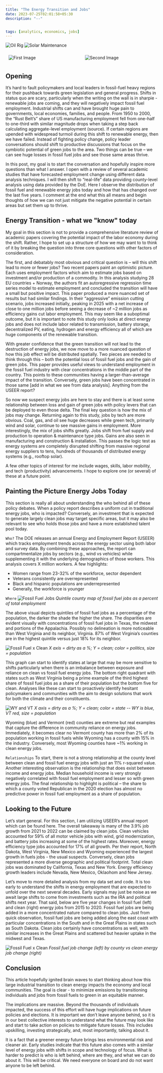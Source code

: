 ```yaml
---
title: "The Energy Transition and Jobs"
date: 2023-07-25T02:01:58+05:30
description: "--"


tags: [analytics, economics, jobs]
---
```


![Oil Rig](https://colinpaulish.github.io/cp_hugo_nz30/img/oil_rig_small.png "worker at oil rig")
![Solar Maintenance](https://colinpaulish.github.io/cp_hugo_nz30/img/solar_fixing_small.png "worker afixing solar panel")


<div style="display: flex; justify-content: space-between;">
    <div style="flex: 1; padding: 10px;">
        <img src="https://colinpaulish.github.io/cp_hugo_nz30/img/oil_rig_small.png" alt="First Image" style="max-width: 100%; height: auto;">
    </div>
    <div style="flex: 1; padding: 10px;">
        <img src="https://colinpaulish.github.io/cp_hugo_nz30/img/solar_fixing_small.png" alt="Second Image" style="max-width: 100%; height: auto;">
    </div>
</div>

## Opening
It’s hard to fault policymakers and local leaders in fossil-fuel heavy regions for their pushback towards green legislation and general progress. Shifts in status quo are scary, particularly when the writing on the wall is in sharpie - renewable jobs are coming, and they will negatively impact fossil fuel employment. Industrial shifts can and have brought huge pain to governments, local economies, families, and people. From 1950 to 2000, the “Rust Belt’s” share of US manufacturing employment fell from one-half to one-third with similar magnitude drops when taking a step back calculating aggregate-level employment (source). If certain regions are upended with widespread turmoil during this shift to renewable energy, then we have failed. Instead of fighting policy change, policy leader conversations should shift to productive discussions that focus on the symbiotic potential of green jobs to the area. Two things can be true – we can see huge losses in fossil fuel jobs and see those same areas thrive.

In this post, my goal is to start the conversation and hopefully inspire more questions than what I answer. I open with a review of several academic studies that have forecasted employment change using different data analysis techniques. I will then shift to “real-life” data providing county-level analysis using data provided by the DoE. Here I  observe the distribution of fossil fuel and renewable energy jobs today and how that has changed over the last five years. I comment at the end what this all means and begin thoughts of how we can not just mitigate the negative potential in certain areas but set them up to thrive.


## Energy Transition - what we "know" today
My goal in this section is not to provide a comprehensive literature review of academic papers covering the potential impact of the labor economy during the shift. Rather, I hope to set up a structure of how we may want to to think of it by breaking the question into three core questions with other factors of consideration.

The first, and debatably most obvious and critical question is – will this shift lead to more or fewer jobs? Two recent papers paint an optimistic picture. Each uses employment factors which aim to estimate jobs based on investment and/or production of a commodity. In this analysis studying 28 EU countries + Norway, the authors fit an autoregressive regression time series model to estimate employment and concluded the transition will have a small but positive impact. This paper produced a more nuanced set of results but had similar findings. In their “aggressive” emission cutting scenario, jobs increased initially, peaking in 2025 with a net increase of close to one million jobs before seeing a decrease of ~2 million jobs as efficiency gains cut labor employment. This may seem like a suboptimal outcome, but it is important to note this study only looks at direct energy jobs and does not include labor related to transmission, battery storage, decentralized PV, eating, hydrogen and energy efficiency all of which are huge components of the renewable transition.

With greater confidence that the green transition will not lead to the destruction of energy jobs, we now move to a more nuanced question of how this job effect will be distributed spatially. Two pieces are needed to think through this – both the potential loss of fossil fuel jobs and the gain of green jobs. This paper provides useful views to understand employment in the fossil fuel industry with clear concentrations in the middle part of the country. This points to these communities having a larger-than-average impact of the transition. Conversely, green jobs have been concentrated in those same  [add in what we see from data analysis]. Anything from the USEER report?

So now we suspect energy jobs are here to stay and there is at least some relationship between loss and gain of green jobs with policy levers that can be deployed to even those delta. The final key question is how the mix of jobs may change. Returning again to this study, jobs by tech are more obvious. Coal, gas, and oil see huge decreases while green tech, primarily wind and solar, continue to see massive gains in employment. More interestingly, the mix of jobs shifts greatly. Jobs shift from fuel supply and production to operation & maintenance type jobs. Gains are also seen in manufacturing and construction & installation. This passes the logic test as energy systems are completely disrupted shifting from massive regional energy suppliers to tens, hundreds of thousands of distributed energy systems (e.g., rooftop solar).

A few other topics of interest for me include wages, skills, labor mobility, and tech (productivity) advancements. I hope to explore one (or several) of these at a future point.

## Painting the Picture Energy Jobs Today
This section is really all about understanding the who behind all of these policy debates. When a policy report describes a uniform cut in traditional energy jobs, who is impacted? Conversely, an investment that is expected to generate largely clean jobs may target specific areas, but it may also be relevant to see who holds those jobs and have a more established talent pool today.
 
`Who?`
The DOE releases an annual Energy and Employment Report (USEER) which tracks employment trends across the energy sector using both labor and survey data. By combining these approaches, the report can compartmentalize jobs by sectors (e.g., wind vs vehicles) while supplementing it with the underlying demographics of those workers. This analysis covers X million workers. A few highlights:
* Women range from 23-32% of the workforce, sector dependent
* Veterans consistently are overrepresented
* Black and hispanic populations are underrepresented
* Generally, the workforce is younger

`Where`
![Fossil Fuel Jobs](https://colinpaulish.github.io/cp_hugo_nz30/img/current_fossil_fuels.png "fossil fuel quintile map")
*Quintile county map of fossil fuel jobs as a percent of total employment*

The above visual depicts quintiles of fossil fuel jobs as a percentage of the population, the darker the shade the higher the share. The disparities are evident visually with concentrations of fossil fuel jobs in Texas, the midwest and portions of the Appalachia. Possibly no delineation is more noticeable than West Virginia and its neighbor, Virginia. 87% of West Virginia’s counties are in the highest quintile versus just 18% for its neighbor.

![Fossil Fuel x Clean](https://colinpaulish.github.io/cp_hugo_nz30/img/x_dirty_y_clean_politics_pop.png "state scatter")
*X axis = dirty as a %; Y = clean; color = politics, size = population*


This graph can start to identify states at large that may be more sensitive to shifts particularly when there is an imbalance between exposure and reliance on clean vs fossil fuel energy jobs. The bottom right quadrant with states such as West Virginia being a prime example of the third highest share of fossil fuel jobs as a share of their population but the bottom five for clean. Analyses like these can start to proactively identify hesitant policymakers and communities with the aim to design solutions that work for both the climate and their constituents.

![WY and VT](https://colinpaulish.github.io/cp_hugo_nz30/img/wy_vt_x_dirty_y_clean.png "WY and VT scatter")
*X axis = dirty as a %; Y = clean; color = state -- WY is blue, VT red, size = population*

Wyoming (blue) and Vermont (red) counties are extreme but real examples that capture the difference in community reliance on energy jobs. Immediately, it becomes clear no Vermont county has more than 2% of its population working in fossil fuels while Wyoming has a county with 15% in the industry. Conversely, most Wyoming counties have ~1% working in clean energy jobs.


`Relationships`
To start, there is not a strong relationship at the county level between clean and fossil fuel energy jobs with just an 11% r-squared value. Another interesting observation is the relationship that does exist between income and energy jobs. Median household income is very strongly negatively correlated with fossil fuel employment and lesser so with green energy jobs. The final relationship to highlight is political – the share to which a county voted Republican in the 2020 election has almost no predictive power in fossil fuel employment as a share of population.

## Looking to the Future
Let’s start general. For this section, I am utilizing USEER’s annual report which can be found here. The overall takeaway is many of the 3.9% job growth from 2021 to 2022 can be claimed by clean jobs. Clean vehicles accounted for 59% of all motor vehicle jobs with wind, grid modernization, and battery jobs increasing at some of the highest rates. Moreover, energy efficiency type jobs accounted for 17% of all growth. Per their report, North Dakota, West Virginia, New Mexico and Wyoming experienced the largest growth in fuels jobs - the usual suspects. Conversely, clean jobs represented a more diverse geographic and political footprint. Total clean jobs was dominated by California, Texas and New York. Energy efficiency growth leaders include Nevada, New Mexico, Oklaohom and New Jersey.

Let’s move to more detailed analysis from my data set and code. It is too early to understand the shifts in energy employment that are expected to unfold over the next several decades. Early signals may just be noise as we await large shifts to come from investments such as the IRA and political shifts next year. That said, below are five year changes in fossil fuel (left) and clean (right) energy jobs from 2015 to 2020. Fossil fuel jobs are being added in a more concentrated nature compared to clean jobs. Just from quick observation, fossil fuel jobs are being added along the east coast with particular concentrations in the South and in the Great Plains in states such as South Dakota. Clean jobs certainly have concentrations as well, with similar increases in the Great Plains and scattered but heavier uptake in the midwest and Texas.

![Fossil Fuel x Clean](https://colinpaulish.github.io/cp_hugo_nz30/img/dirty_clean_change.png "state scatter")
*Fossil fuel job change (left) by county vs clean energy job change (right)*


## Conclusion
This article hopefully ignited brain waves to start thinking about how this large industrial transition to clean energy impacts the economy and local communities. The goal is clear - to minimize emissions by transitioning individuals and jobs from fossil fuels to green in an equitable manner.

The implications are massive. Beyond the thousands of individuals impacted, the success of this effort will have huge implications on future policies and elections. It is important we don’t leave anyone behind, so it is in our best collective interests to understand what the future may look like and start to take action on policies to mitigate future losses. This includes upskilling, investing strategically, and, most importantly, talking about it.

It is a fact that a greener energy future brings less environmental risk and cleaner air. Early studies indicate that this future also comes with a similar level of energy jobs with shifts in scope and technology of focus. What is harder to predict is who is left behind, where are they, and what we can do about it. This will be critical. We need everyone on board and do not want anyone to be left behind.
